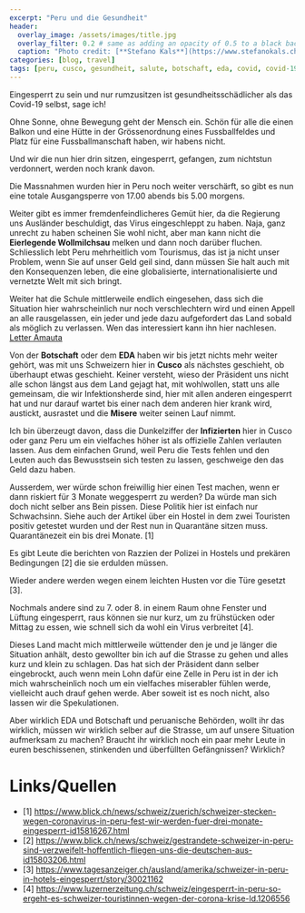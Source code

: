 ```yaml
---
excerpt: "Peru und die Gesundheit"
header:
  overlay_image: /assets/images/title.jpg
  overlay_filter: 0.2 # same as adding an opacity of 0.5 to a black background
  caption: "Photo credit: [**Stefano Kals**](https://www.stefanokals.ch)"
categories: [blog, travel]
tags: [peru, cusco, gesundheit, salute, botschaft, eda, covid, covid-19]
---
```


Eingesperrt zu sein und nur rumzusitzen ist gesundheitsschädlicher als das Covid-19 selbst, sage ich!

Ohne Sonne, ohne Bewegung geht der Mensch ein. Schön für alle die einen Balkon und eine Hütte in der Grössenordnung eines Fussballfeldes und Platz für eine Fussballmanschaft haben, wir habens nicht.

Und wir die nun hier drin sitzen, eingesperrt, gefangen, zum nichtstun verdonnert, werden noch krank davon.

Die Massnahmen wurden hier in Peru noch weiter verschärft, so gibt es nun eine totale Ausgangsperre von 17.00 abends bis 5.00 morgens.

Weiter gibt es immer fremdenfeindlicheres Gemüt hier, da die Regierung uns Ausländer beschuldigt, das Virus eingeschleppt zu haben. Naja, ganz unrecht zu haben scheinen Sie wohl nicht, aber man kann nicht die **Eierlegende Wollmilchsau**  melken und dann noch darüber fluchen. Schliesslich lebt Peru mehrheitlich vom Tourismus, das ist ja nicht unser Problem, wenn Sie auf unser Geld geil sind, dann müssen Sie halt auch mit den Konsequenzen leben, die eine globalisierte, internationalisierte und vernetzte Welt mit sich bringt.

Weiter hat die Schule mittlerweile endlich eingesehen, dass sich die Situation hier wahrscheinlich nur noch verschlechtern wird und einen Appell an alle rausgelassen, ein jeder und jede dazu aufgefordert das Land sobald als möglich zu verlassen. Wen das interessiert kann ihn hier nachlesen. [Letter Amauta](/assets/pdf/Amauta.pdf)

Von der **Botschaft** oder dem **EDA** haben wir bis jetzt nichts mehr weiter gehört, was mit uns Schweizern hier in **Cusco** als nächstes geschieht, ob überhaupt etwas geschieht. Keiner versteht, wieso der Präsident uns nicht alle schon längst aus dem Land gejagt hat, mit wohlwollen, statt uns alle gemeinsam, die wir Infektionsherde sind, hier mit allen anderen eingesperrt hat und nur darauf wartet bis einer nach dem anderen hier krank wird, austickt, ausrastet und die **Misere** weiter seinen Lauf nimmt.

Ich bin überzeugt davon, dass die Dunkelziffer der **Infizierten** hier in Cusco oder ganz Peru um ein vielfaches höher ist als offizielle Zahlen verlauten lassen. Aus dem einfachen Grund, weil Peru die Tests fehlen und den Leuten auch das Bewusstsein sich testen zu lassen, geschweige den das Geld dazu haben.

Ausserdem, wer würde schon freiwillig hier einen Test machen, wenn er dann riskiert für 3 Monate weggesperrt zu werden? Da würde man sich doch nicht selber ans Bein pissen. Diese Politik hier ist einfach nur Schwachsinn. Siehe auch der Artikel über ein Hostel in dem zwei Touristen positiv getestet wurden und der Rest nun in Quarantäne sitzen muss. Quarantänezeit ein bis drei Monate. [1]

Es gibt Leute die berichten von Razzien der Polizei in Hostels und prekären Bedingungen [2] die sie erdulden müssen. 

Wieder andere werden wegen einem leichten Husten vor die Türe gesetzt [3].

Nochmals andere sind zu 7. oder 8. in einem Raum ohne Fenster und Lüftung eingesperrt, raus können sie nur kurz, um zu frühstücken oder Mittag zu essen, wie schnell sich da wohl ein Virus verbreitet [4].

Dieses Land macht mich mittlerweile wüttender den je und je länger die Situation anhält, desto gewollter bin ich auf die Strasse zu gehen und alles kurz und klein zu schlagen. Das hat sich der Präsident dann selber eingebrockt, auch wenn mein Lohn dafür eine Zelle in Peru ist in der ich mich wahrscheinlich noch um ein vielfaches miserabler fühlen werde, vielleicht auch drauf gehen werde. Aber soweit ist es noch nicht, also lassen wir die Spekulationen.

Aber wirklich EDA und Botschaft und peruanische Behörden, wollt ihr das wirklich, müssen wir wirklich selber auf die Strasse, um auf unsere Situation aufmerksam zu machen? Braucht ihr wirklich noch ein paar mehr Leute in euren beschissenen, stinkenden und überfüllten Gefängnissen? Wirklich?

# Links/Quellen
* [1] <https://www.blick.ch/news/schweiz/zuerich/schweizer-stecken-wegen-coronavirus-in-peru-fest-wir-werden-fuer-drei-monate-eingesperrt-id15816267.html>
* [2] <https://www.blick.ch/news/schweiz/gestrandete-schweizer-in-peru-sind-verzweifelt-hoffentlich-fliegen-uns-die-deutschen-aus-id15803206.html>
* [3] <https://www.tagesanzeiger.ch/ausland/amerika/schweizer-in-peru-in-hotels-eingesperrt/story/30021162>
* [4] <https://www.luzernerzeitung.ch/schweiz/eingesperrt-in-peru-so-ergeht-es-schweizer-touristinnen-wegen-der-corona-krise-ld.1206556>